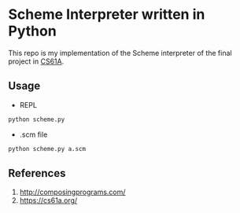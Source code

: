 # Scheme Interpreter written in Python
This repo is my implementation of the Scheme interpreter of the final project in [CS61A](https://cs61a.org/).
## Usage

- REPL
```bash
python scheme.py
```
- .scm file
```python
python scheme.py a.scm
```

## References
1. http://composingprograms.com/
2. https://cs61a.org/
